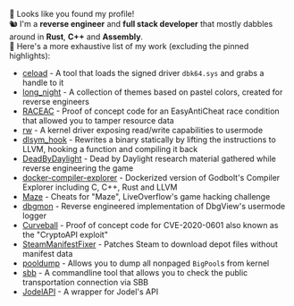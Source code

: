 👋 Looks like you found my profile!  
🐿️ I'm a **reverse engineer** and **full stack developer** that mostly dabbles around in **Rust**, **C++** and **Assembly**.  
📝 Here's a more exhaustive list of my work (excluding the pinned highlights):  

* [ceload](https://github.com/ioncodes/ceload) - A tool that loads the signed driver `dbk64.sys` and grabs a handle to it
* [long_night](https://github.com/ioncodes/long_night) - A collection of themes based on pastel colors, created for reverse engineers
* [RACEAC](https://github.com/ioncodes/RACEAC) - Proof of concept code for an EasyAntiCheat race condition that allowed you to tamper resource data
* [rw](https://github.com/ioncodes/rw) - A kernel driver exposing read/write capabilities to usermode
* [dlsym_hook](https://github.com/ioncodes/dlsym_hook) - Rewrites a binary statically by lifting the instructions to LLVM, hooking a function and compiling it back
* [DeadByDaylight](https://github.com/ioncodes/DeadByDaylight) - Dead by Daylight research material gathered while reverse engineering the game
* [docker-compiler-explorer](https://github.com/ioncodes/docker-compiler-explorer) - Dockerized version of Godbolt's Compiler Explorer including C, C++, Rust and LLVM
* [Maze](https://github.com/ioncodes/Maze) - Cheats for "Maze", LiveOverflow's game hacking challenge
* [dbgmon](https://github.com/ioncodes/dbgmon) - Reverse engineered implementation of DbgView's usermode logger
* [Curveball](https://github.com/ioncodes/Curveball) - Proof of concept code for CVE-2020-0601 also known as the "CryptoAPI exploit"
* [SteamManifestFixer](https://github.com/ioncodes/SteamManifestFixer) - Patches Steam to download depot files without manifest data
* [pooldump](https://github.com/ioncodes/pooldump) - Allows you to dump all nonpaged `BigPool`s from kernel
* [sbb](https://github.com/ioncodes/sbb) - A commandline tool that allows you to check the public transportation connection via SBB
* [JodelAPI](https://github.com/ioncodes/JodelAPI) - A wrapper for Jodel's API
